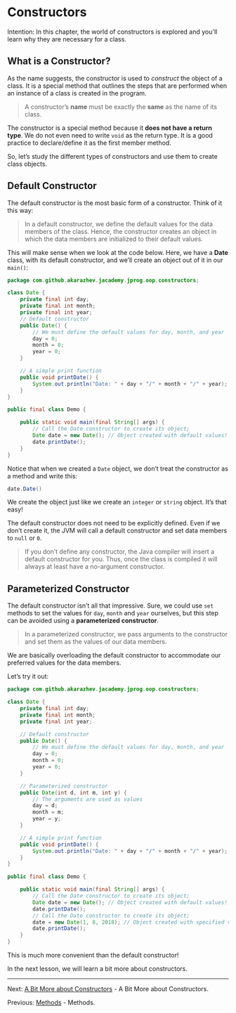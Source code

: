# Constructors

Intention: In this chapter, the world of constructors is explored and you'll learn why they are necessary for a class.

## What is a Constructor?

As the name suggests, the constructor is used to <i>construct</i> the object of a class. It is a special method that 
outlines the steps that are performed when an instance of a class is created in the program.

> A constructor’s <b>name</b> must be exactly the <b>same</b> as the name of its class.

The constructor is a special method because it <b>does not have a return type</b>. We do not even need to write `void` 
as the return type. It is a good practice to declare/define it as the first member method.

So, let’s study the different types of constructors and use them to create class objects.

## Default Constructor

The default constructor is the most basic form of a constructor. Think of it this way:

> In a default constructor, we define the default values for the data members of the class. 
> Hence, the constructor creates an object in which the data members are initialized to their default values.

This will make sense when we look at the code below. Here, we have a <b>Date</b> class, with its default constructor, 
and we’ll create an object out of it in our `main()`:

```java
package com.github.akarazhev.jacademy.jprog.oop.constructors;

class Date {
    private final int day;
    private final int month;
    private final int year;
    // Default constructor
    public Date() {
        // We must define the default values for day, month, and year
        day = 0;
        month = 0;
        year = 0;
    }

    // A simple print function
    public void printDate() {
        System.out.println("Date: " + day + "/" + month + "/" + year);
    }
}

public final class Demo {

    public static void main(final String[] args) {
        // Call the Date constructor to create its object;
        Date date = new Date(); // Object created with default values!
        date.printDate();
    }
}
```

Notice that when we created a `Date` object, we don’t treat the constructor as a method and write this:

```java
date.Date()
```

We create the object just like we create an `integer` or `string` object. It’s that easy!

The default constructor does not need to be explicitly defined. Even if we don’t create it, the JVM will call 
a default constructor and set data members to `null` or `0`.

> If you don’t define any constructor, the Java compiler will insert a default constructor for you. 
> Thus, once the class is compiled it will always at least have a no-argument constructor.

## Parameterized Constructor

The default constructor isn’t all that impressive. Sure, we could use `set` methods to set the values for `day`, 
`month` and `year` ourselves, but this step can be avoided using a <b>parameterized constructor</b>.

> In a parameterized constructor, we pass arguments to the constructor and set them as the values of our data members.

We are basically overloading the default constructor to accommodate our preferred values for the data members.

Let’s try it out:

```java
package com.github.akarazhev.jacademy.jprog.oop.constructors;

class Date {
    private final int day;
    private final int month;
    private final int year;

    // Default constructor
    public Date() {
        // We must define the default values for day, month, and year
        day = 0;
        month = 0;
        year = 0;
    }

    // Parameterized constructor
    public Date(int d, int m, int y) {
        // The arguments are used as values
        day = d;
        month = m;
        year = y;
    }

    // A simple print function
    public void printDate() {
        System.out.println("Date: " + day + "/" + month + "/" + year);
    }
}

public final class Demo {

    public static void main(final String[] args) {
        // Call the Date constructor to create its object;
        Date date = new Date(); // Object created with default values!
        date.printDate();
        // Call the Date constructor to create its object;
        date = new Date(1, 8, 2018); // Object created with specified values! // Object created with default values!
        date.printDate();
    }
}
```

This is much more convenient than the default constructor!

In the next lesson, we will learn a bit more about constructors.

<hr>

Next: [A Bit More about Constructors](constructors-more.md "A Bit More about Constructors") - A Bit More about Constructors.

Previous: [Methods](methods.md "Methods") - Methods.
